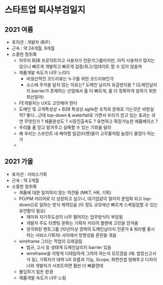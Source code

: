 # 스타트업 퇴사부검일지

## 2021 여름

  - 포지션 : 개발자 (B/F)
  - 근속 : 약 24개월, 9개월
  - 소중한 청취록
    - 아무리 B2B 프로덕트이고 사용자가 전문가그룹이지만, 아직 사용처가 많지는 않으니 빠르게 개발하고 빠르게 검증/회고/업데이트 할 수 있지 않을까
    - 제품개발 속도가 너무 느리다
      - 비생산적인 코드리뷰는 누구를 위한 코드리뷰인가 
      - 소스에 주석을 달지 않는 이유는? 도메인 날리지 유츨방지용 ? (도메인날리지 barrier가 존재하는 산업에서 좀 더 빠르게, 좀 더 정확하게 일하기 위한 최선일까)
    - FE개발자는 UX도 고민해야 한다
    - 도메인 및 고객특성상 + B2B 특성상 agile한 조직과 문화로 가는것은 비현실적? 좋다...근데 top-down & waterfall로 가면서 우리가 얻고 있는 효과는 과연 무엇인가 ? 제품완성도 ? 시장진출속도 ? 유연하고 확장가능한 제품베이스 ? 
    - 우리를 좀 믿고 맡겨주고 실패할 수 있는 기회를 달라
    - 왜 우리는 스프린트 내 해야할 일감(티켓)들이 고무줄처럼 늘었다 줄었다 하는가 
    - 


## 2021 가을

  - 포지션 : 서비스기획
  - 근속 : 약 2개월
  - 소중한 청취록
    - 제품에 대한 일치하지 않는 의견들 (MKT, HR, 기획)
    - PO/PM 커리어로 더 성장하고 싶으나, 대기업같이 철저히 분업화 되고 top-down으로 일하는 방식 제약있음 (이 정도 규모에선 빠르게 스케일업할 수 있는 유연함이 필요)
      - 재미와 자기주도성이 너무 떨어지는 업무방식이 부담됨
      - 개발자 주도 티켓팅 문화는 기획자 커리어 플랜에 고민을 안겨줌
      - 양극화된 멘토그룹 (10년이상 경력의 도메인날리지 전문가 & 워라벨 중시하는 서비스기획자) 사이에서 방향성을 혼란을 겪음
    - wireframe 그리는 작업이 오래걸림
      - 법규, 고시 등 생태계 도메인날리지 barrier 있음
      - wireframe을 이렇게 디테일하게 그려야 하는지 모르겠음 (예: 법정신고서식 등), 기획자가 대략 UX 흐름과 기능, Scope, 화면컨셉 정해주고 디자이너와 개발자가 서포트하면 훨씬 더 빠를텐데
    - 몰입하기 힘든 환경
    - 제품개발 속도가 너무 느림
